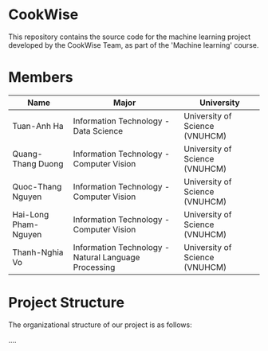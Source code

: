 # CookWise
This repository contains the source code for the machine learning project developed by the CookWise Team, as part of the 'Machine learning' course.

# Members
| **Name**| **Major**| **University**|
|-|-|-|
| Tuan-Anh Ha | Information Technology - Data Science  | University of Science (VNUHCM) |
| Quang-Thang Duong | Information Technology - Computer Vision  | University of Science (VNUHCM) |
| Quoc-Thang Nguyen | Information Technology - Computer Vision  | University of Science (VNUHCM) |
| Hai-Long Pham-Nguyen | Information Technology - Computer Vision  | University of Science (VNUHCM) |
| Thanh-Nghia Vo | Information Technology - Natural Language Processing | University of Science (VNUHCM) |

# Project Structure
The organizational structure of our project is as follows:

....
